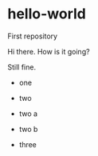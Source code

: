 # hello-world
First repository 

Hi there. How is it going? 

Still fine.

- one
- two

- two a
- two b

- three
